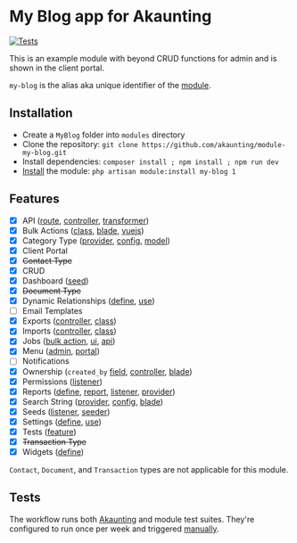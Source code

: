 ﻿# My Blog app for Akaunting

[![Tests](https://github.com/akaunting/module-my-blog/workflows/Tests/badge.svg?label=tests)](https://github.com/akaunting/module-my-blog/actions)

This is an example module with beyond CRUD functions for admin and is shown in the client portal.

`my-blog` is the alias aka unique identifier of the [module](https://developer.akaunting.com/documentation/modules/).

## Installation

- Create a `MyBlog` folder into `modules` directory
- Clone the repository: `git clone https://github.com/akaunting/module-my-blog.git`
- Install dependencies: `composer install ; npm install ; npm run dev`
- [Install](https://developer.akaunting.com/documentation/modules/#67474166c92e) the module: `php artisan module:install my-blog 1`

## Features

- [x] API ([route](Routes/api.php), [controller](Http/Controllers/Api), [transformer](Transformers))
- [x] Bulk Actions ([class](BulkActions), [blade](Resources/views/posts/index.blade.php#L27), [vuejs](Resources/assets/js/my-blog.js))
- [x] Category Type ([provider](Providers/Main.php#L85), [config](Config/type.php), [model](Models/Post.php#L23))
- [x] Client Portal
- [x] ~~Contact Type~~
- [x] CRUD
- [x] Dashboard ([seed](Database/Seeds/Install.php#L20))
- [x] ~~Document Type~~
- [x] Dynamic Relationships ([define](Providers/Main.php#L35), [use](Widgets/PostsByCategory.php#L18))
- [ ] Email Templates
- [x] Exports ([controller](Http/Controllers/Posts.php#L244), [class](Exports))
- [x] Imports ([controller](Http/Controllers/Posts.php#L117), [class](Imports))
- [x] Jobs ([bulk action](BulkActions/Posts.php#L47), [ui](Http/Controllers/Posts.php#L222), [api](Http/Controllers/Api/Posts.php#L104))
- [x] Menu ([admin](Listeners/AddToAdminMenu.php), [portal](Listeners/AddToPortalMenu.php))
- [ ] Notifications
- [x] Ownership (`created_by` [field](Models/Post.php#L14), [controller](Http/Controllers/Posts.php#L26), [blade](Resources/views/posts/index.blade.php#L54))
- [x] Permissions ([listener](Listeners/FinishInstallation.php#L32))
- [x] Reports ([define](module.json#L13), [report](Reports/PostSummary.php), [listener](Listeners/AddCategoriesToReport.php), [provider](Providers/Event.php#L14))
- [x] Search String ([provider](Providers/Main.php#L85), [config](Config/search-string.php#L5), [blade](Resources/views/posts/index.blade.php#L24))
- [x] Seeds ([listener](Listeners/FinishInstallation.php#L29), [seeder](Database/Seeds/Install.php))
- [x] Settings ([define](module.json#L27), [use](Http/Controllers/Posts.php#L38))
- [x] Tests ([feature](Tests/Feature))
- [x] ~~Transaction Type~~
- [x] Widgets ([define](module.json#L17))

`Contact`, `Document`, and `Transaction` types are not applicable for this module.

## Tests

The workflow runs both [Akaunting](https://github.com/akaunting/akaunting/tree/master/tests) and module test suites. They're configured to run once per week and triggered [manually](https://github.com/akaunting/module-my-blog/actions/workflows/tests.yml).
